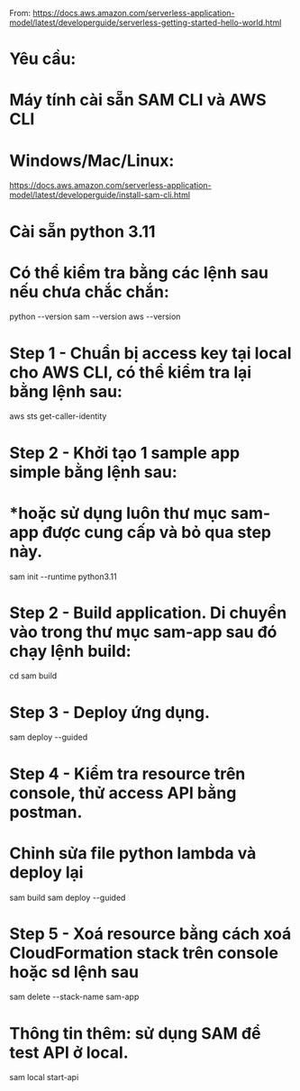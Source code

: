 From: https://docs.aws.amazon.com/serverless-application-model/latest/developerguide/serverless-getting-started-hello-world.html

# Yêu cầu: 
# Máy tính cài sẵn SAM CLI và AWS CLI
# Windows/Mac/Linux:
https://docs.aws.amazon.com/serverless-application-model/latest/developerguide/install-sam-cli.html
# Cài sẵn python 3.11

# Có thể kiểm tra bằng các lệnh sau nếu chưa chắc chắn:
python --version
sam --version
aws --version

# Step 1 - Chuẩn bị access key tại local cho AWS CLI, có thể kiểm tra lại bằng lệnh sau:
aws sts get-caller-identity

# Step 2 - Khởi tạo 1 sample app simple bằng lệnh sau:
#  *hoặc sử dụng luôn thư mục sam-app được cung cấp và bỏ qua step này.
sam init --runtime python3.11

# Step 2 - Build application. Di chuyển vào trong thư mục sam-app sau đó chạy lệnh build:
cd <project folder>
sam build

# Step 3 - Deploy ứng dụng.
sam deploy --guided

# Step 4 - Kiểm tra resource trên console, thử access API bằng postman.

# Chỉnh sửa file python lambda và deploy lại
sam build
sam deploy --guided

# Step 5 - Xoá resource bằng cách xoá CloudFormation stack trên console hoặc sd lệnh sau
sam delete --stack-name sam-app

# Thông tin thêm: sử dụng SAM để test API ở local.
sam local start-api
